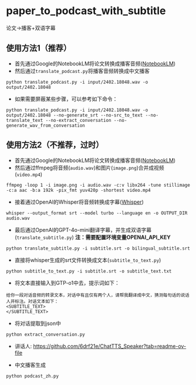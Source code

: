 # paper_to_podcast_with_subtitle
论文->播客+双语字幕

## 使用方法1（推荐）
- 首先通过Google的NotebookLM将论文转换成播客音频([NotebookLM](https://notebooklm.google))
- 然后通过`translate_podcast.py`将播客音频转换成中文播客
```shell
python translate_podcast.py -i input/2402.18048.wav -o output/2402.18048
```
- 如果需要屏蔽某些步骤，可以参考如下命令：
```shell
python translate_podcast.py -i input/2402.18048.wav -o output/2402.18048 --no-generate_srt --no-src_to_text --no-translate_text --no-extract_conversation --no-generate_wav_from_conversation
```



## 使用方法2（不推荐，过时）
- 首先通过Google的NotebookLM将论文转换成播客音频([NotebookLM](https://notebooklm.google))
- 然后通过ffmpeg将音频(`audio.wav`)和图片(`image.png`)合并成视频(`video.mp4`)
```shell
ffmpeg -loop 1 -i image.png -i audio.wav -c:v libx264 -tune stillimage -c:a aac -b:a 192k -pix_fmt yuv420p -shortest video.mp4
```
- 接着通过OpenAI的Whisper将音频转换成字幕([Whisper](https://github.com/openai/whisper))
```shell
whisper --output_format srt --model turbo --language en -o OUTPUT_DIR audio.wav
```
- 最后通过OpenAI的GPT-4o-mini翻译字幕，并生成双语字幕(`translate_subtitle.py`)
**注：需要配置环境变量OPENAI_API_KEY**
```shell
python translate_subtitle.py -i subtitle.srt -o bilingual_subtitle.srt
```

- 直接将whisper生成的srt文件转换成文本(`subtitle_to_text.py`)
```shell
python subtitle_to_text.py -i subtitle.srt -o subtitle_text.txt
```

- 将文本直接输入到GTP-o1中去，提示词如下：
```text
给你一段对话音频的转录文本，对话中有且仅有两个人，请帮我翻译成中文，猜测每句话的说话人并标注。对话文本如下：
<SUBTITLE_TEXT>
</SUBTITLE_TEXT>
```

- 将对话提取到json中
```python
python extract_conversation.py
```

- 讲话人: https://github.com/6drf21e/ChatTTS_Speaker?tab=readme-ov-file

- 中文播客生成
```python
python podcast_zh.py
```
